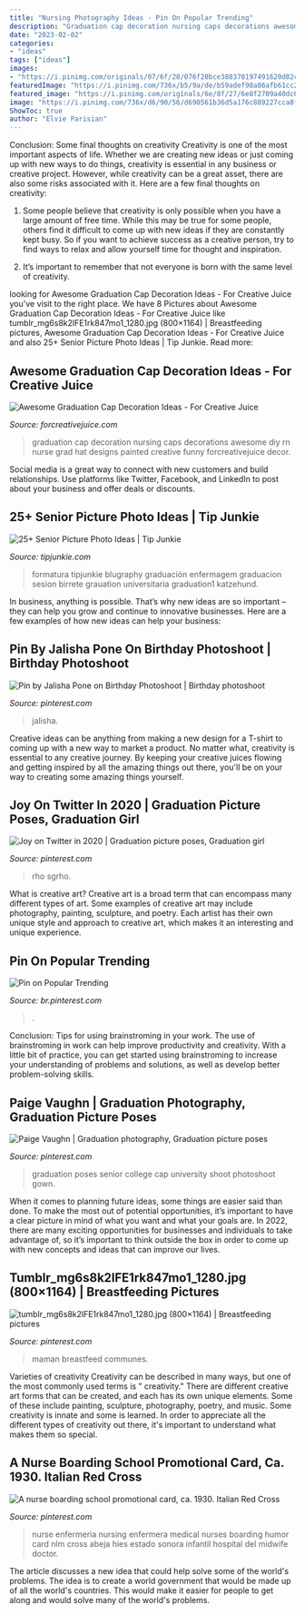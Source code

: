 ```yaml
---
title: "Nursing Photography Ideas - Pin On Popular Trending"
description: "Graduation cap decoration nursing caps decorations awesome diy rn nurse grad hat designs painted creative funny forcreativejuice decor"
date: "2023-02-02"
categories:
- "ideas"
tags: ["ideas"]
images:
- "https://i.pinimg.com/originals/07/6f/28/076f28bce388370197491620d82c0714.jpg"
featuredImage: "https://i.pinimg.com/736x/b5/9a/de/b59adef98a86afb61cc2619843d2f19b.jpg"
featured_image: "https://i.pinimg.com/originals/6e/8f/27/6e8f2709a40dc62631bd3110dabcc031.jpg"
image: "https://i.pinimg.com/736x/d6/90/56/d690561b36d5a176c889227cca8f707d--breastfeeding-photos-breastfeeding-photography.jpg"
ShowToc: true
author: "Elvie Parisian"
---
```



Conclusion: Some final thoughts on creativity
Creativity is one of the most important aspects of life. Whether we are creating new ideas or just coming up with new ways to do things, creativity is essential in any business or creative project. However, while creativity can be a great asset, there are also some risks associated with it. Here are a few final thoughts on creativity: 
1. Some people believe that creativity is only possible when you have a large amount of free time. While this may be true for some people, others find it difficult to come up with new ideas if they are constantly kept busy. So if you want to achieve success as a creative person, try to find ways to relax and allow yourself time for thought and inspiration. 

2. It’s important to remember that not everyone is born with the same level of creativity.

	

		
looking for Awesome Graduation Cap Decoration Ideas - For Creative Juice you've visit to the right place. We have 8 Pictures about Awesome Graduation Cap Decoration Ideas - For Creative Juice like tumblr_mg6s8k2lFE1rk847mo1_1280.jpg (800×1164) | Breastfeeding pictures, Awesome Graduation Cap Decoration Ideas - For Creative Juice and also 25+ Senior Picture Photo Ideas | Tip Junkie. Read more:
		
    
## Awesome Graduation Cap Decoration Ideas - For Creative Juice

<img loading=lazy src="https://i1.wp.com/forcreativejuice.com/wp-content/uploads/2017/04/graduation-caps/20-graduation-cap-design-decoration-ideas.jpg?w=600" onerror="this.onerror=null;this.src='https://tse3.mm.bing.net/th?id=OIP.5pxt9XGxxkEVq-77ZuhRbAHaLH&amp;pid=15.1';" alt="Awesome Graduation Cap Decoration Ideas - For Creative Juice">

_Source: forcreativejuice.com_

>graduation cap decoration nursing caps decorations awesome diy rn nurse grad hat designs painted creative funny forcreativejuice decor. 

	

Social media is a great way to connect with new customers and build relationships. Use platforms like Twitter, Facebook, and LinkedIn to post about your business and offer deals or discounts.

    
## 25+ Senior Picture Photo Ideas | Tip Junkie

<img loading=lazy src="https://cdn.tipjunkie.com/wp-content/uploads/cache/59/5a/595a5ee79c362dc85d09bf485e0de59a.jpg" onerror="this.onerror=null;this.src='https://tse3.mm.bing.net/th?id=OIP.Gfn_yfYBX24q3VbaA4xLGAHaLH&amp;pid=15.1';" alt="25+ Senior Picture Photo Ideas | Tip Junkie">

_Source: tipjunkie.com_

>formatura tipjunkie blugraphy graduación enfermagem graduacion sesion birrete grauation universitaria graduation1 katzehund. 

	

In business, anything is possible. That’s why new ideas are so important – they can help you grow and continue to innovative businesses. Here are a few examples of how new ideas can help your business: 

    
## Pin By Jalisha Pone On Birthday Photoshoot | Birthday Photoshoot

<img loading=lazy src="https://i.pinimg.com/736x/7a/7c/c8/7a7cc85c120a339740133eae717b7266.jpg" onerror="this.onerror=null;this.src='https://tse2.mm.bing.net/th?id=OIP.-vEfOjJ9lvA_tiBVFq607gHaLC&amp;pid=15.1';" alt="Pin by Jalisha Pone on Birthday Photoshoot | Birthday photoshoot">

_Source: pinterest.com_

>jalisha. 

	

Creative ideas can be anything from making a new design for a T-shirt to coming up with a new way to market a product. No matter what, creativity is essential to any creative journey. By keeping your creative juices flowing and getting inspired by all the amazing things out there, you'll be on your way to creating some amazing things yourself.

    
## Joy On Twitter In 2020 | Graduation Picture Poses, Graduation Girl

<img loading=lazy src="https://i.pinimg.com/originals/07/6f/28/076f28bce388370197491620d82c0714.jpg" onerror="this.onerror=null;this.src='https://tse2.mm.bing.net/th?id=OIP.B7bAB9rBYSy61EQjcRhpzAHaLI&amp;pid=15.1';" alt="Joy on Twitter in 2020 | Graduation picture poses, Graduation girl">

_Source: pinterest.com_

>rho sgrho. 

	

What is creative art?
Creative art is a broad term that can encompass many different types of art. Some examples of creative art may include photography, painting, sculpture, and poetry. Each artist has their own unique style and approach to creative art, which makes it an interesting and unique experience.

    
## Pin On Popular Trending

<img loading=lazy src="https://i.pinimg.com/736x/b5/9a/de/b59adef98a86afb61cc2619843d2f19b.jpg" onerror="this.onerror=null;this.src='https://tse1.mm.bing.net/th?id=OIP.H5rw7y4N4az3jEGliftWaQHaGJ&amp;pid=15.1';" alt="Pin on Popular Trending">

_Source: br.pinterest.com_

>. 

	

Conclusion: Tips for using brainstroming in your work.
The use of brainstroming in work can help improve productivity and creativity. With a little bit of practice, you can get started using brainstroming to increase your understanding of problems and solutions, as well as develop better problem-solving skills.

    
## Paige Vaughn | Graduation Photography, Graduation Picture Poses

<img loading=lazy src="https://i.pinimg.com/originals/6e/8f/27/6e8f2709a40dc62631bd3110dabcc031.jpg" onerror="this.onerror=null;this.src='https://tse1.mm.bing.net/th?id=OIP.zA_b9T2eZ_-CB3_JeSOGcQHaLH&amp;pid=15.1';" alt="Paige Vaughn | Graduation photography, Graduation picture poses">

_Source: pinterest.com_

>graduation poses senior college cap university shoot photoshoot gown. 

	

When it comes to planning future ideas, some things are easier said than done. To make the most out of potential opportunities, it’s important to have a clear picture in mind of what you want and what your goals are. In 2022, there are many exciting opportunities for businesses and individuals to take advantage of, so it’s important to think outside the box in order to come up with new concepts and ideas that can improve our lives.

    
## Tumblr_mg6s8k2lFE1rk847mo1_1280.jpg (800×1164) | Breastfeeding Pictures

<img loading=lazy src="https://i.pinimg.com/736x/d6/90/56/d690561b36d5a176c889227cca8f707d--breastfeeding-photos-breastfeeding-photography.jpg" onerror="this.onerror=null;this.src='https://tse1.mm.bing.net/th?id=OIP.HlCYXXmqBsWWjgVJ1x0IEQHaKx&amp;pid=15.1';" alt="tumblr_mg6s8k2lFE1rk847mo1_1280.jpg (800×1164) | Breastfeeding pictures">

_Source: pinterest.com_

>maman breastfeed communes. 

	

Varieties of creativity
Creativity can be described in many ways, but one of the most commonly used terms is " creativity." There are different creative art forms that can be created, and each has its own unique elements. Some of these include painting, sculpture, photography, poetry, and music. Some creativity is innate and some is learned. In order to appreciate all the different types of creativity out there, it's important to understand what makes them so special.

    
## A Nurse Boarding School Promotional Card, Ca. 1930. Italian Red Cross

<img loading=lazy src="https://i.pinimg.com/736x/84/7a/19/847a1941dba58ea763cf467780db4a5e.jpg" onerror="this.onerror=null;this.src='https://tse1.mm.bing.net/th?id=OIP.tYlMXuOx3fRhEBTF3m8cyQHaKq&amp;pid=15.1';" alt="A nurse boarding school promotional card, ca. 1930. Italian Red Cross">

_Source: pinterest.com_

>nurse enfermeria nursing enfermera medical nurses boarding humor card nlm cross abeja hies estado sonora infantil hospital del midwife doctor. 

	

The article discusses a new idea that could help solve some of the world's problems. The idea is to create a world government that would be made up of all the world's countries. This would make it easier for people to get along and would solve many of the world's problems.

